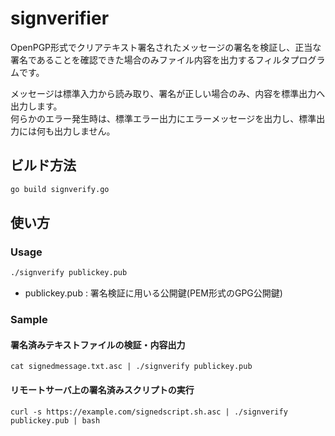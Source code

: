 # signverifier
OpenPGP形式でクリアテキスト署名されたメッセージの署名を検証し、正当な署名であることを確認できた場合のみファイル内容を出力するフィルタプログラムです。

メッセージは標準入力から読み取り、署名が正しい場合のみ、内容を標準出力へ出力します。  
何らかのエラー発生時は、標準エラー出力にエラーメッセージを出力し、標準出力には何も出力しません。

## ビルド方法
```sh
go build signverify.go
```

## 使い方
### Usage
```sh
./signverify publickey.pub
```

* publickey.pub : 署名検証に用いる公開鍵(PEM形式のGPG公開鍵)

### Sample
#### 署名済みテキストファイルの検証・内容出力
```
cat signedmessage.txt.asc | ./signverify publickey.pub
```

#### リモートサーバ上の署名済みスクリプトの実行
```
curl -s https://example.com/signedscript.sh.asc | ./signverify publickey.pub | bash
```
